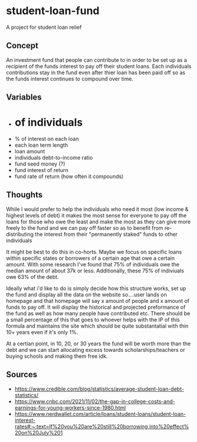 # student-loan-fund
 A project for student loan relief

## Concept

 An investment fund that people can contribute to in order to be set up as a recipient of the funds interest to pay off their student loans. 
 Each individuals contributions stay in the fund even after thier loan has been paid off so as the funds interest continues to compound over time. 

## Variables 

- # of individuals
- % of interest on each loan
- each loan term length
- loan amount 
- individuals debt-to-income ratio
- fund seed money (?)
- fund interest of return 
- fund rate of return (how often it compounds)

## Thoughts 

While I would prefer to help the individuals who need it most (low income & highest levels of debt) it makes the most sense for everyone to pay off the loans for those who owe the least and make the most as they can give more freely to the fund and we can pay off faster so as to benefit from re-distributing the interest from their  "permanently staked" funds to other individuals

It might be best to do this in co-horts. Maybe we focus on specific loans within specific states or borrowers of a certain age that owe a certain amount. With some research I've found that 75% of individuals owe the median amount of about 37k or less. Additionally, these 75% of indiviuals owe 63% of the debt. 

Ideally what i'd like to do is simply decide how this structure works, set up the fund and display all the data on the website so....user lands on homepage and that homepage will say x amount of people and x amount of funds to pay off. It will display the historical and projected preformance of the fund as well as how many people have contributed etc. There should be a small percentage of this that goes to whoever helps with the IP of this formula and maintains the site which should be quite substantatial with thin 10+ years even if it's only 1%. 

At a certian point, in 10, 20, or 30 years the fund will be worth more than the debt and we can start allocating excess towards scholarships/teachers or buying schools and making them free idk. 

## Sources
- https://www.credible.com/blog/statistics/average-student-loan-debt-statistics/
- https://www.cnbc.com/2021/11/02/the-gap-in-college-costs-and-earnings-for-young-workers-since-1980.html
- https://www.nerdwallet.com/article/loans/student-loans/student-loan-interest-rates#:~:text=If%20you%20are%20still%20borrowing,into%20effect%20on%20July%201
